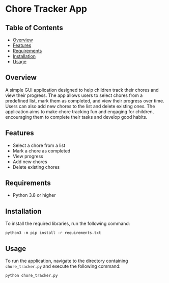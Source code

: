 # Chore Tracker App

## Table of Contents

- [Overview](#overview)
- [Features](#features)
- [Requirements](#requirements)
- [Installation](#installation)
- [Usage](#usage)

## Overview

A simple GUI application designed to help children track their chores and view their progress. The app allows users to select chores from a predefined list, mark them as completed, and view their progress over time. Users can also add new chores to the list and delete existing ones. The application aims to make chore tracking fun and engaging for children, encouraging them to complete their tasks and develop good habits.

## Features

- Select a chore from a list
- Mark a chore as completed
- View progress
- Add new chores
- Delete existing chores

## Requirements

- Python 3.8 or higher

## Installation

To install the required libraries, run the following command:

```
python3 -m pip install -r requirements.txt
```

## Usage

To run the application, navigate to the directory containing `chore_tracker.py` and execute the following command:

```bash
python chore_tracker.py
```


